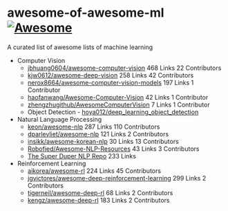 # awesome-of-awesome-ml　[![Awesome](https://cdn.rawgit.com/sindresorhus/awesome/d7305f38d29fed78fa85652e3a63e154dd8e8829/media/badge.svg)](https://github.com/sindresorhus/awesome)
A curated list of awesome lists of machine learning


- Computer Vision
  - [jbhuang0604/awesome-computer-vision](https://github.com/jbhuang0604/awesome-computer-vision) 468 Links 22 Contributors
  - [kjw0612/awesome-deep-vision](https://github.com/kjw0612/awesome-deep-vision) 258 Links 42 Contributors
  - [nerox8664/awesome-computer-vision-models](https://github.com/nerox8664/awesome-computer-vision-models) 197 Links  1 Contributor
  - [haofanwang/Awesome-Computer-Vision](https://github.com/haofanwang/Awesome-Computer-Vision) 42 Links 1 Contributor
  - [zhengzhugithub/AwesomeComputerVision](https://github.com/zhengzhugithub/AwesomeComputerVision) 7 Links 1 Contributor
  - Object Detection
        - [hoya012/deep_learning_object_detection](https://github.com/hoya012/deep_learning_object_detection)
- Natural Language Processing
  - [keon/awesome-nlp](https://github.com/keon/awesome-nlp) 287 Links 110 Contributors
  - [dparlevliet/awesome-nlp](https://github.com/dparlevliet/awesome-nlp) 121 Links 2 Contributors
  - [insikk/awesome-korean-nlp](https://github.com/insikk/awesome-korean-nlp) 30 Links 13 Contributors
  - [Robofied/Awesome-NLP-Resources](https://github.com/Robofied/Awesome-NLP-Resources) 43 Links 3 Contributors
  - [The Super Duper NLP Repo](https://notebooks.quantumstat.com/) 233 Links 
- Reinforcement Learning
  - [aikorea/awesome-rl](https://github.com/aikorea/awesome-rl/) 224 Links 45 Contributors
  - [jgvictores/awesome-deep-reinforcement-learning](https://github.com/jgvictores/awesome-deep-reinforcement-learning) 299 Links 2 Contributors
  - [tigerneil/awesome-deep-rl](https://github.com/tigerneil/awesome-deep-rl) 68 Links 2 Contributors
  - [kengz/awesome-deep-rl](https://github.com/kengz/awesome-deep-rl) 183 Links 2 Contributors
